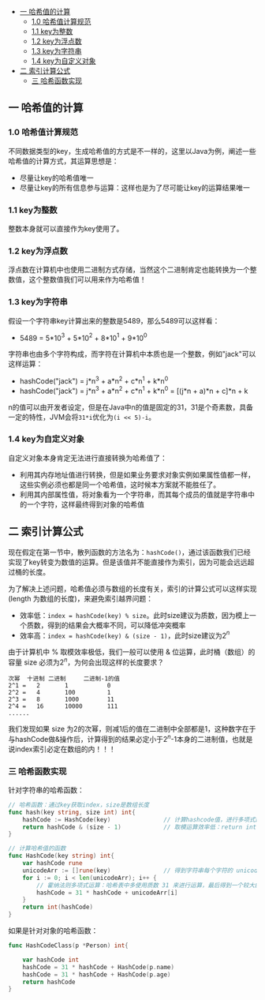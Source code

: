 - [一 哈希值的计算](#一-哈希值的计算)
  - [1.0 哈希值计算规范](#10-哈希值计算规范)
  - [1.1 key为整数](#11-key为整数)
  - [1.2 key为浮点数](#12-key为浮点数)
  - [1.3 key为字符串](#13-key为字符串)
  - [1.4 key为自定义对象](#14-key为自定义对象)
- [二 索引计算公式](#二-索引计算公式)
  - [三 哈希函数实现](#三-哈希函数实现)

## 一 哈希值的计算

### 1.0 哈希值计算规范

不同数据类型的key，生成哈希值的方式是不一样的，这里以Java为例，阐述一些哈希值的计算方式，其运算思想是：
- 尽量让key的哈希值唯一
- 尽量让key的所有信息参与运算：这样也是为了尽可能让key的运算结果唯一

### 1.1 key为整数

整数本身就可以直接作为key使用了。

### 1.2 key为浮点数

浮点数在计算机中也使用二进制方式存储，当然这个二进制肯定也能转换为一个整数值，这个整数值我们可以用来作为哈希值！

### 1.3 key为字符串

假设一个字符串key计算出来的整数是5489，那么5489可以这样看：
- 5489 = 5$*$10$^3$ + 5$*$10$^2$ + 8$*$10$^1$ + 9$*$10$^0$

字符串也由多个字符构成，而字符在计算机中本质也是一个整数，例如"jack"可以这样运算：
- hashCode("jack") = j$*$n$^3$ + a$*$n$^2$ + c$*$n$^1$ + k$*$n$^0$
- hashCode("jack") = j$*$n$^3$ + a$*$n$^2$ + c$*$n$^1$ + k$*$n$^0$ = [(j$*$n + a)$*$n + c]$*$n + k

n的值可以由开发者设定，但是在Java中n的值是固定的31，31是个奇素数，具备一定的特性，JVM会将`31*i`优化为`(i << 5)-i`。

### 1.4 key为自定义对象

自定义对象本身肯定无法进行直接转换为哈希值了：
- 利用其内存地址值进行转换，但是如果业务要求对象实例如果属性值都一样，这些实例必须也都是同一个哈希值，这时候本方案就不能胜任了。
- 利用其内部属性值，将对象看为一个字符串，而其每个成员的值就是字符串中的一个字符，这样最终得到对象的哈希值

## 二 索引计算公式

现在假定在第一节中，散列函数的方法名为：`hashCode()`，通过该函数我们已经实现了key转变为数值的运算。但是该值并不能直接作为索引，因为可能会远远超过桶的长度。   

为了解决上述问题，哈希值必须与数组的长度有关，索引的计算公式可以这样实现(length 为数组的长度)，来避免索引越界问题：
- 效率低：`index = hashCode(key) % size`。此时size建议为质数，因为模上一个质数，得到的结果会大概率不同，可以降低冲突概率
- 效率高：`index = hashCode(key) & (size - 1)`，此时size建议为2$^n$

由于计算机中 % 取模效率极低，我们一般可以使用 & 位运算，此时桶（数组）的容量 size 必须为2$^n$，为何会出现这样的长度要求？
```
次幂	十进制	二进制		二进制-1的值
2^1 = 	2 		1			0			
2^2 =	4		100			1
2^3 =	8		1000		11
2^4 =	16		10000		111
......
```

我们发现如果 size 为2的次幂，则减1后的值在二进制中全部都是1，这种数字在于与hashCode做&操作后，计算得到的结果必定小于2$^n$-1本身的二进制值，也就是说index索引必定在数组的内！！！  

### 三 哈希函数实现

针对字符串的哈希函数：
```go
// 哈希函数：通过key获取index，size是数组长度
func hash(key string, size int) int{
	hashCode := HashCode(key)				// 计算hashcode值，进行多项式运算
	return hashCode & (size - 1)			// 取模运算效率低：return int(hashCode) % size，这里使用位运算
}

// 计算哈希值的函数
func HashCode(key string) int{
	var hashCode rune
	unicodeArr := []rune(key)				// 得到字符串每个字符的 unicode值
	for i := 0; i < len(unicodeArr); i++ {
		// 霍纳法则多项式运算：哈希表中多使用质数 31 来进行运算，最后得到一个较大的hashCode
		hashCode = 31 * hashCode + unicodeArr[i]
	}
	return int(hashCode)
}
```

如果是针对对象的哈希函数：
```go
func HashCodeClass(p *Person) int{

	var hashCode int
	hashCode = 31 * hashCode + HashCode(p.name)
	hashCode = 31 * hashCode + HashCode(p.age)
	return hashCode
}
```